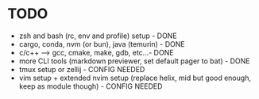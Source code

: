 # TODO

- zsh and bash (rc, env and profile) setup - DONE
- cargo, conda, nvm (or bun), java (temurin) - DONE
- c/c++ --> gcc, cmake, make, gdb, etc...- DONE
- more CLI tools (markdown previewer, set default pager to bat) - DONE
- tmux setup or zellij - CONFIG NEEDED
- vim setup + extended nvim setup (replace helix, mid but good enough, keep as module though) - CONFIG NEEDED
